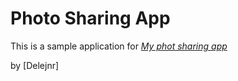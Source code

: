 # Photo Sharing App

This is a sample application for
[*My phot sharing app*](http://photorails.com)

by [Delejnr]